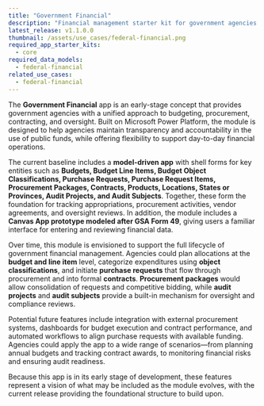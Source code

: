 ```yaml
---
title: "Government Financial"
description: "Financial management starter kit for government agencies: budgeting, procurement, and reporting."
latest_release: v1.1.0.0
thumbnail: /assets/use_cases/federal-financial.png
required_app_starter_kits:
  - core
required_data_models:
  - federal-financial
related_use_cases:
  - federal-financial
---
```


The **Government Financial** app is an early-stage concept that provides government agencies with a unified approach to budgeting, procurement, contracting, and oversight. Built on Microsoft Power Platform, the module is designed to help agencies maintain transparency and accountability in the use of public funds, while offering flexibility to support day-to-day financial operations.

The current baseline includes a **model-driven app** with shell forms for key entities such as **Budgets, Budget Line Items, Budget Object Classifications, Purchase Requests, Purchase Request Items, Procurement Packages, Contracts, Products, Locations, States or Provinces, Audit Projects, and Audit Subjects**. Together, these form the foundation for tracking appropriations, procurement activities, vendor agreements, and oversight reviews. In addition, the module includes a **Canvas App prototype modeled after GSA Form 49**, giving users a familiar interface for entering and reviewing financial data.

Over time, this module is envisioned to support the full lifecycle of government financial management. Agencies could plan allocations at the **budget and line item** level, categorize expenditures using **object classifications**, and initiate **purchase requests** that flow through procurement and into formal **contracts**. **Procurement packages** would allow consolidation of requests and competitive bidding, while **audit projects** and **audit subjects** provide a built-in mechanism for oversight and compliance reviews.

Potential future features include integration with external procurement systems, dashboards for budget execution and contract performance, and automated workflows to align purchase requests with available funding. Agencies could apply the app to a wide range of scenarios—from planning annual budgets and tracking contract awards, to monitoring financial risks and ensuring audit readiness.

Because this app is in its early stage of development, these features represent a vision of what may be included as the module evolves, with the current release providing the foundational structure to build upon.

